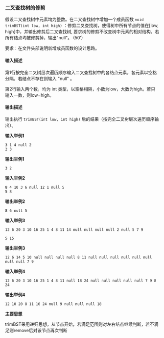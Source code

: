 ### 二叉查找树的修剪

假设二叉查找树中元素均为整数。在二叉查找树中增加一个成员函数 `void trimBST(int low, int high)` ：修剪二叉查找树，使得树中所有节点的值在[low, high]中，并输出修剪后二叉查找树, 要求树的修剪不改变树中元素的相对结构。若所有结点均被修剪掉，输出"null"。 (50')

要求：在文件头部说明新增成员函数的设计思路。

#### 输入描述

第1行按完全二叉树层次遍历顺序输入二叉查找树中的各结点元素，各元素以空格分隔，若结点不存在则输入 "null" 。

第2行输入两个数，均为 int 类型，以空格相隔，小数为low，大数为high。若只输入一数，则low=high。

#### 输出描述

输出执行 `trimBST(int low, int high)` 后的结果（按完全二叉树层次遍历顺序输出）。

**输入举例1**

```
3 1 4 null 2
2 3
```

**输出举例1**

```
3 2
```

**输入举例2**

```
8 4 10 3 6 null 12 1 null 5
5 8
```

**输出举例2**

```
8 6 null 5
```

**输入举例3**

```
12 6 20 3 10 16 25 1 4 8 11 14 null null null null 2 null 5 7 9

5 15
```

**输出举例3**

```
12 6 14 5 10 null null null null 8 11 null null null null null null null null 7 9
```

**输入举例4**

```
12 6 20 3 10 16 25 1 4 8 11 null 18 24 null null null null null 7 9 8 24
```

**输出举例4**

```
12 10 20 8 11 16 24 null 9 null null null 18
```



**主要思想**

trimBST采用递归思想，从节点开始，若满足范围则对左右结点继续判断，若不满足则remove后对该节点再次判断

